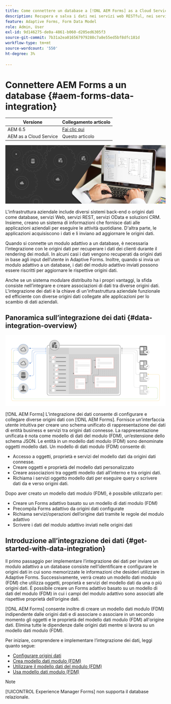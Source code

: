 ```yaml
---
title: Come connettere un database a [!DNL AEM Forms] as a Cloud Service?
description: Recupera e salva i dati nei servizi web RESTful, nei servizi web basati su SOAP e nei servizi OData da un modulo adattivo o da un flusso di lavoro AEM.
feature: Adaptive Forms, Form Data Model
role: Admin, User
exl-id: 9d146275-de0a-4861-b060-d205ed6305f3
source-git-commit: 7b31a2ea016567979288c7a8e55ed5bf8dfc181d
workflow-type: tm+mt
source-wordcount: '550'
ht-degree: 3%

---
```


# Connettere AEM Forms a un database {#aem-forms-data-integration}

| Versione | Collegamento articolo |
| -------- | ---------------------------- |
| AEM 6.5 | [Fai clic qui](https://experienceleague.adobe.com/docs/experience-manager-65/forms/form-data-model/data-integration.html) |
| AEM as a Cloud Service | Questo articolo |



![Integrazione dei dati](do-not-localize/data-integeration.png)

L&#39;infrastruttura aziendale include diversi sistemi back-end o origini dati come database, servizi Web, servizi REST, servizi OData e soluzioni CRM. Insieme, creano un sistema di informazioni che fornisce dati alle applicazioni aziendali per eseguire le attività quotidiane. D&#39;altra parte, le applicazioni acquisiscono i dati e li inviano ad aggiornare le origini dati.

Quando si connette un modulo adattivo a un database, è necessaria l’integrazione con le origini dati per recuperare i dati dei clienti durante il rendering dei moduli. In alcuni casi i dati vengono recuperati da origini dati in base agli input dell’utente in Adaptive Forms. Inoltre, quando si invia un modulo adattivo a un database, i dati del modulo adattivo inviati possono essere riscritti per aggiornare le rispettive origini dati.

Anche se un sistema modulare distribuito ha i propri vantaggi, la sfida consiste nell’integrare e creare associazioni di dati tra diverse origini dati. L&#39;integrazione dei dati è la chiave di un&#39;infrastruttura aziendale funzionale ed efficiente con diverse origini dati collegate alle applicazioni per lo scambio di dati aziendali.

## Panoramica sull’integrazione dei dati {#data-integration-overview}

![aem-forms-data-integer](assets/aem-forms-data-integeration.png)

[!DNL AEM Forms] L’integrazione dei dati consente di configurare e collegare diverse origini dati con [!DNL AEM Forms]. Fornisce un’interfaccia utente intuitiva per creare uno schema unificato di rappresentazione dei dati di entità business e servizi tra origini dati connesse. La rappresentazione unificata è nota come modello di dati del modulo (FDM), un’estensione dello schema JSON. Le entità in un modello dati modulo (FDM) sono denominate oggetti modello dati. Un modello di dati modulo (FDM) consente di:

* Accesso a oggetti, proprietà e servizi del modello dati da origini dati connesse.
* Creare oggetti e proprietà del modello dati personalizzato
* Creare associazioni tra oggetti modello dati all’interno e tra origini dati.
* Richiama i servizi oggetto modello dati per eseguire query o scrivere dati da e verso origini dati.

Dopo aver creato un modello dati modulo (FDM), è possibile utilizzarlo per:

* Creare un Forms adattivo basato su un modello di dati modulo (FDM)
* Precompila Forms adattivo da origini dati configurate
* Richiama servizi/operazioni dell’origine dati tramite le regole del modulo adattivo
* Scrivere i dati del modulo adattivo inviati nelle origini dati

## Introduzione all’integrazione dei dati {#get-started-with-data-integration}

Il primo passaggio per implementare l’integrazione dei dati per inviare un modulo adattivo a un database consiste nell’identificare e configurare le origini dati in cui sono memorizzate le informazioni che desideri utilizzare in Adaptive Forms. Successivamente, verrà creato un modello dati modulo (FDM) che utilizza oggetti, proprietà e servizi del modello dati da una o più origini dati. È possibile creare un Forms adattivo basato su un modello di dati del modulo (FDM) in cui i campi del modulo adattivo sono associati alle rispettive proprietà dell’origine dati.

[!DNL AEM Forms] consente inoltre di creare un modello dati modulo (FDM) indipendente dalle origini dati e di associare o associare in un secondo momento gli oggetti e le proprietà del modello dati modulo (FDM) all&#39;origine dati. Elimina tutte le dipendenze dalle origini dati mentre si lavora su un modello dati modulo (FDM).

Per iniziare, comprendere e implementare l’integrazione dei dati, leggi quanto segue:

* [Configurare origini dati](configure-data-sources.md)
* [Crea modello dati modulo (FDM)](create-form-data-models.md)
* [Utilizzare il modello dati del modulo (FDM)](work-with-form-data-model.md)
* [Usa modello dati modulo (FDM)](using-form-data-model.md)

>[!NOTE]
>
>[!UICONTROL Experience Manager Forms] non supporta il database relazionale.